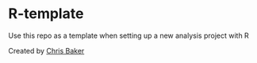 # R-template

Use this repo as a template when setting up a new analysis project with R

Created by [Chris Baker](@bakerccm)
